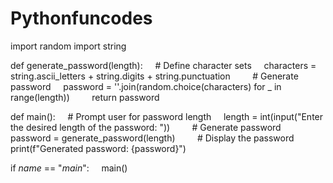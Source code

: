 # Pythonfuncodes
import random
import string


def generate_password(length):
    # Define character sets
    characters = string.ascii_letters + string.digits + string.punctuation
    
    # Generate password
    password = ''.join(random.choice(characters) for _ in range(length))
    
    return password


def main():
    # Prompt user for password length
    length = int(input("Enter the desired length of the password: "))
    
    # Generate password
    password = generate_password(length)
    
    # Display the password
    print(f"Generated password: {password}")


if _name_ == "_main_":
    main()
